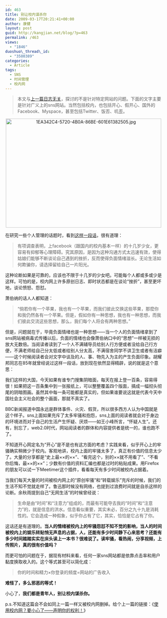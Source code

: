 ```yaml
---
id: 463
title: 别让校内谋杀你
date: 2009-03-17T20:21:41+00:00
author: 康健
layout: post
guid: http://kangjian.net/blog/?p=463
permalink: /463
views:
  - "1846"
duoshuo\_thread\_id:
  - "3580389"
categories:
  - Article
tags:
  - SNS
  - 时间管理
  - 校内网
---
```

> 本文与<a href="http://kangjian.net/blog/458/" target=_blank>上一篇日志无关</a>，探讨的不是针对特定网站的问题。下面的文字主要是针对广义上的sns网站。当然包括校内，也包括开心、假开心、国外的Facebook、Myspace，甚至包括Twitter、饭否、叽歪。

<div style="text-align:center;">
  <img src="http://kangjian.net/images/2009/12/1EA342C4-5720-4B0A-86BE-601E613825051.jpg" alt="1EA342C4-5720-4B0A-86BE-601E61382505.jpg" border="0" width="500" height="350" />
</div>

在研究一些个人管理的话题时，看到<a href="http://blog.sina.com.cn/s/blog\_618b17380100eccx.html" target=\_blank>这样一段话</a>，很有道理：

> 有项调查表明，上facebook（跟国内的校内基本一样）的十几岁少女，更容易有抑郁等心理障碍。究其原因，是因为这种沟通方式太迅速有效，使得姑娘们能够不断谈论自己遇到的挫折，反而使得负面情绪滋长。无论生活如何欺骗你，请选择留给自己一片阳光。 

这种论断如果是可靠的，应该也不限于十几岁的少女吧。可能每个人都或多或少是这样。可怕的是，校内网上许多原创日志、即时状态都是在谈论“挫折”，甚至更坏地，谈论愤怒、怨怼。

萧伯纳的话人人都知道：

> “倘若你有一个苹果，我也有一个苹果，而我们彼此交换这些苹果，那麼你和我仍然各有一个苹果。但是，假如你有一种思想，我也有一种思想，而我们彼此交流这些思想，那么，我们每个人将会有两种思想。” 

但是，问题就在于，毕竟负面情绪也是一种思想——当一个人的负面情绪拿到了sns网站被病毒式传播以后，负面的情绪也会像萧伯纳口中的“思想”一样被无损的放大无数倍。当阅读者读到了一个人不满辅导员给别人行方便或者没给自己行方便，不满老师给自己分太低或者给别人分太高，不满宿舍同学不讲卫生或者有洁癖——这个时候阅读者会对文字中谈及的人、事、物先入为主的产生负面印象。胡耀邦同志在85年就曾经说过这样一段话，放到现在依然显得精辟，说的就是这个意思：

我们这样的大国，今天如果有谁专门搜集阴暗面，每天在报上登一百条，容易得很！如果把这一百条集中到一张报纸上，可以整整覆盖四个版面，搞成一幅彻头彻尾的阴暗图画。虽然其中每一条可能都是真实的，但如果谁要说这就是代表今天中国社会主义社会的整个画面，那就不真实了。

BBC新闻报道中国永远是群体事件、火灾、假货，所以很多西方人认为中国就是这个样子。sns上面如果充斥了太多牢骚和抱怨，sns上面的阅读者就会对于身边的环境进而对于自己的生活产生怀疑、厌烦——如王小峰所言，“怀疑人生”。还有，别忘了，web2.0时代，网站阅读者的群体和内容提供者是统一的，谁也跑不了。

不知道开心网定名为“开心”是不是也有这方面的考虑？实践来看，似乎开心上的牢骚确实稍微少于校内。客观地讲，校内上面的牢骚太多了，真正有价值的信息太少了。大量的分享都是“史上最××的××”、“看完这个，别的××就不用看了”、“不看你后悔，最××的××”；少数有价值的资料汇编也都是过时的粘贴成果。用Firefox的朋友可以试一下Meetimer这个插件，看看每天有多少时间被校内占据着。

当我们每天大量的时间被校内网上的“原创牢骚”和“转载娱乐”充斥的时候，我们的生活不知不觉就走样了。鲁迅那时候没有网络，也提到过浪费时间就是自杀这样的论断。余秋雨提到自己“无网生活”的时候曾经说：

> 生命是由“时间”和“注意力”组成的，而最有可能夺去我的“时间”和“注意力”的，就是信息的洪水。信息看似重要，其实未必，百分之九十九是消耗性的。它会造成一种假象，似乎你占有了它，其实，恰恰是它占有了你。

这话还是有道理的。**当人的情绪被校内上的牢骚怨怼不知不觉的影响，当人的时间被校内上的娱乐转贴悄无声息的占据，人，还能有多少时间静下心来思考？还能有多少时间踏踏实实在床头读上一本书？很难说了。读牢骚，看热闹，分享视频，上传照片，真的很有价值吗？**

而更可怕的问题在于，据现有材料来看，任何一家sns网站都是依靠点击率和用户黏度换取收入的。这个等式甚至可以简化成：

> 你的时间和精力×你登录的频度=网站的广告收入 

**难怪了，多么邪恶的等式！**

小心了，**我们都是青年人，别让校内谋杀你。**

p.s.不知道这篇会不会如同上一篇一样又被校内网删掉。给个上一篇的链接：《<a href="http://kangjian.net/blog/458/" target=_blank>使用校内网？要小心了——声明你的权利！</a>》
